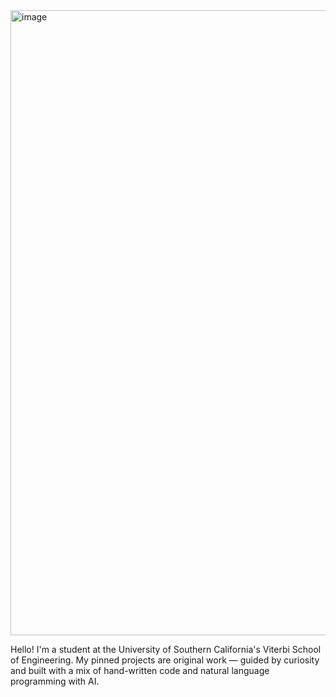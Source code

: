 [email]: mailto:<mjsipes@gmail.com>
[website]: https://mjthefox.com


<img width="1000" alt="image" src="https://github.com/user-attachments/assets/7b15a703-8cdf-47f2-8e6a-bbd5b12ca6ae">

Hello! I'm a student at the University of Southern California's Viterbi School of Engineering.
My pinned projects are original work — guided by curiosity and built with a mix of hand-written code and natural language programming with AI.
